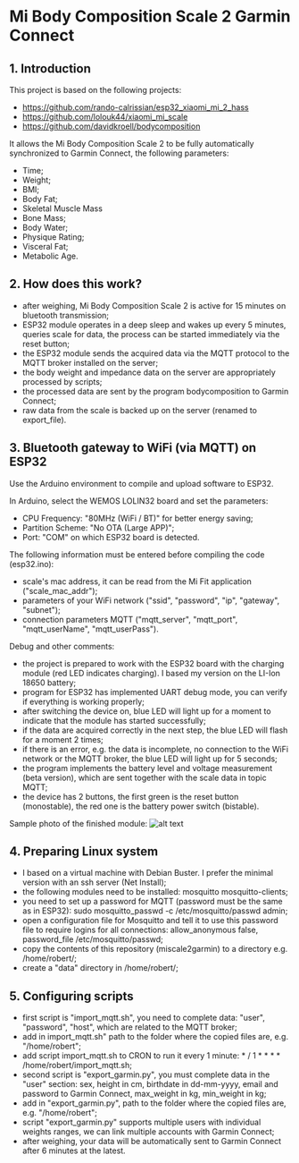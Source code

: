 # Mi Body Composition Scale 2 Garmin Connect

## 1. Introduction
This project is based on the following projects:
- https://github.com/rando-calrissian/esp32_xiaomi_mi_2_hass
- https://github.com/lolouk44/xiaomi_mi_scale
- https://github.com/davidkroell/bodycomposition

It allows the Mi Body Composition Scale 2 to be fully automatically synchronized to Garmin Connect, the following parameters:
- Time;
- Weight;
- BMI;
- Body Fat;
- Skeletal Muscle Mass
- Bone Mass;
- Body Water;
- Physique Rating;
- Visceral Fat;
- Metabolic Age.

## 2. How does this work?
 - after weighing, Mi Body Composition Scale 2 is active for 15 minutes on bluetooth transmission;
 - ESP32 module operates in a deep sleep and wakes up every 5 minutes, queries scale for data, the process can be started immediately via the reset button;
 - the ESP32 module sends the acquired data via the MQTT protocol to the MQTT broker installed on the server;
 - the body weight and impedance data on the server are appropriately processed by scripts;
 - the processed data are sent by the program bodycomposition to Garmin Connect;
 - raw data from the scale is backed up on the server (renamed to export_file).
 
## 3. Bluetooth gateway to WiFi (via MQTT) on ESP32
Use the Arduino environment to compile and upload software to ESP32.

In Arduino, select the WEMOS LOLIN32 board and set the parameters:
- CPU Frequency: "80MHz (WiFi / BT)" for better energy saving;
- Partition Scheme: "No OTA (Large APP)";
- Port: "COM" on which ESP32 board is detected.

The following information must be entered before compiling the code (esp32.ino):
- scale's mac address, it can be read from the Mi Fit application ("scale_mac_addr");
- parameters of your WiFi network ("ssid", "password", "ip", "gateway", "subnet");
- connection parameters MQTT ("mqtt_server", "mqtt_port", "mqtt_userName", "mqtt_userPass").

Debug and other comments:
- the project is prepared to work with the ESP32 board with the charging module (red LED indicates charging). I based my version on the LI-Ion 18650 battery;
- program for ESP32 has implemented UART debug mode, you can verify if everything is working properly;
- after switching the device on, blue LED will light up for a moment to indicate that the module has started successfully;
- if the data are acquired correctly in the next step, the blue LED will flash for a moment 2 times;
- if there is an error, e.g. the data is incomplete, no connection to the WiFi network or the MQTT broker, the blue LED will light up for 5 seconds;
- the program implements the battery level and voltage measurement (beta version), which are sent together with the scale data in topic MQTT;
- the device has 2 buttons, the first green is the reset button (monostable), the red one is the battery power switch (bistable).

Sample photo of the finished module:
![alt text](http://icebox.pl/garmin/esp32.jpg)

## 4. Preparing Linux system
- I based on a virtual machine with Debian Buster. I prefer the minimal version with an ssh server (Net Install);
- the following modules need to be installed: mosquitto mosquitto-clients;
- you need to set up a password for MQTT (password must be the same as in ESP32): sudo mosquitto_passwd -c /etc/mosquitto/passwd admin;
- open a configuration file for Mosquitto and tell it to use this password file to require logins for all connections: allow_anonymous false,
password_file /etc/mosquitto/passwd;
- copy the contents of this repository (miscale2garmin) to a directory e.g. /home/robert/;
- create a "data" directory in /home/robert/;

## 5. Configuring scripts
- first script is "import_mqtt.sh", you need to complete data: "user", "password", "host", which are related to the MQTT broker;
- add in import_mqtt.sh" path to the folder where the copied files are, e.g. "/home/robert";
- add script import_mqtt.sh to CRON to run it every 1 minute: * / 1 * * * * /home/robert/import_mqtt.sh;
- second script is "export_garmin.py", you must complete data in the "user" section: sex, height in cm, birthdate in dd-mm-yyyy, email and password to Garmin Connect, max_weight in kg, min_weight in kg;
- add in "export_garmin.py", path to the folder where the copied files are, e.g. "/home/robert";
- script "export_garmin.py" supports multiple users with individual weights ranges, we can link multiple accounts with Garmin Connect;
- after weighing, your data will be automatically sent to Garmin Connect after 6 minutes at the latest.

